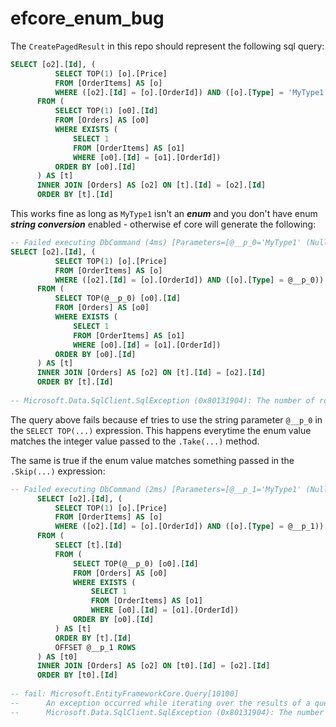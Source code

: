 # efcore_enum_bug

The `CreatePagedResult` in this repo should represent the following sql query:

```sql
SELECT [o2].[Id], (
          SELECT TOP(1) [o].[Price]
          FROM [OrderItems] AS [o]
          WHERE ([o2].[Id] = [o].[OrderId]) AND ([o].[Type] = 'MyType1')) AS [SpecialSum]
      FROM (
          SELECT TOP(1) [o0].[Id]
          FROM [Orders] AS [o0]
          WHERE EXISTS (
              SELECT 1
              FROM [OrderItems] AS [o1]
              WHERE [o0].[Id] = [o1].[OrderId])
          ORDER BY [o0].[Id]
      ) AS [t]
      INNER JOIN [Orders] AS [o2] ON [t].[Id] = [o2].[Id]
      ORDER BY [t].[Id]
```

This works fine as long as `MyType1` isn't an ***enum*** and you don't have enum ***string conversion*** enabled - otherwise ef core will generate the following:

```sql
-- Failed executing DbCommand (4ms) [Parameters=[@__p_0='MyType1' (Nullable = false) (Size = 4000)], CommandType='Text', CommandTimeout='30'
SELECT [o2].[Id], (
          SELECT TOP(1) [o].[Price]
          FROM [OrderItems] AS [o]
          WHERE ([o2].[Id] = [o].[OrderId]) AND ([o].[Type] = @__p_0)) AS [SpecialSum]
      FROM (
          SELECT TOP(@__p_0) [o0].[Id]
          FROM [Orders] AS [o0]
          WHERE EXISTS (
              SELECT 1
              FROM [OrderItems] AS [o1]
              WHERE [o0].[Id] = [o1].[OrderId])
          ORDER BY [o0].[Id]
      ) AS [t]
      INNER JOIN [Orders] AS [o2] ON [t].[Id] = [o2].[Id]
      ORDER BY [t].[Id]
      
-- Microsoft.Data.SqlClient.SqlException (0x80131904): The number of rows provided for a TOP or FETCH clauses row count parameter must be an integer.
```

The query above fails because ef tries to use the string parameter `@__p_0` in the `SELECT TOP(...)` expression. This happens everytime the enum value matches the integer value passed to the `.Take(...)` method.

The same is true if the enum value matches something passed in the `.Skip(...)` expression:

```sql
-- Failed executing DbCommand (2ms) [Parameters=[@__p_1='MyType1' (Nullable = false) (Size = 4000), @__p_0='3'], CommandType='Text', CommandTimeout='30']
      SELECT [o2].[Id], (
          SELECT TOP(1) [o].[Price]
          FROM [OrderItems] AS [o]
          WHERE ([o2].[Id] = [o].[OrderId]) AND ([o].[Type] = @__p_1)) AS [SpecialSum]
      FROM (
          SELECT [t].[Id]
          FROM (
              SELECT TOP(@__p_0) [o0].[Id]
              FROM [Orders] AS [o0]
              WHERE EXISTS (
                  SELECT 1
                  FROM [OrderItems] AS [o1]
                  WHERE [o0].[Id] = [o1].[OrderId])
              ORDER BY [o0].[Id]
          ) AS [t]
          ORDER BY [t].[Id]
          OFFSET @__p_1 ROWS
      ) AS [t0]
      INNER JOIN [Orders] AS [o2] ON [t0].[Id] = [o2].[Id]
      ORDER BY [t0].[Id]
      
-- fail: Microsoft.EntityFrameworkCore.Query[10100]
--      An exception occurred while iterating over the results of a query for context type 'ef_bug.DemoContext'.
--      Microsoft.Data.SqlClient.SqlException (0x80131904): The number of rows provided for a OFFSET clause must be an integer.
```


